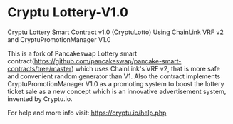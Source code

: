 # Cryptu Lottery-V1.0
Cryptu Lottery Smart Contract v1.0 (CryptuLotto) Using ChainLink VRF v2 and CryptuPromotionManager V1.0

This is a fork of Pancakeswap Lottery smart contract(https://github.com/pancakeswap/pancake-smart-contracts/tree/master) which uses ChainLink's VRF v2, that is more safe and convenient random generator than V1.
Also the contract implements CryptuPromotionManager V1.0 as a promoting system to boost the lottery ticket sale as a new concept which is an innovative advertisement system, invented by Cryptu.io.

For help and more info visit: https://cryptu.io/help.php
